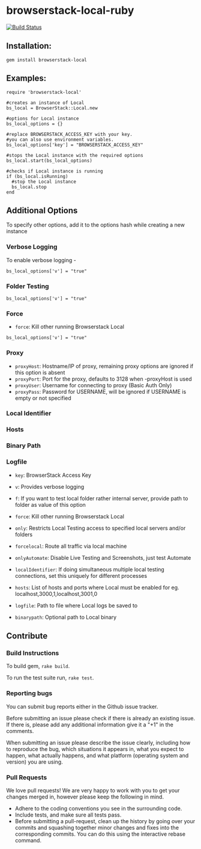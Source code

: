 # browserstack-local-ruby

[![Build Status](https://travis-ci.org/browserstack/browserstack-local-ruby.svg?branch=master)](https://travis-ci.org/browserstack/browserstack-local-ruby)

## Installation:

```
gem install browserstack-local
```

## Examples:

```
require 'browserstack-local'

#creates an instance of Local
bs_local = BrowserStack::Local.new

#options for Local instance
bs_local_options = {}

#replace BROWSERSTACK_ACCESS_KEY with your key. 
#you can also use environment variables.
bs_local_options['key'] = "BROWSERSTACK_ACCESS_KEY"

#stops the Local instance with the required options
bs_local.start(bs_local_options)

#checks if Local instance is running
if (bs_local.isRunning)
  #stop the Local instance
  bs_local.stop
end

```

## Additional Options

To specify other options, add it to the options hash while creating a new instance

### Verbose Logging 

To enable verbose logging - 

```
bs_local_options['v'] = "true"
```

### Folder Testing
```
bs_local_options['v'] = "true"
```


### Force 
* `force`: Kill other running Browserstack Local

```
bs_local_options['v'] = "true"
```


### Proxy 
* `proxyHost`: Hostname/IP of proxy, remaining proxy options are ignored if this option is absent
* `proxyPort`: Port for the proxy, defaults to 3128 when -proxyHost is used
* `proxyUser`: Username for connecting to proxy (Basic Auth Only)
* `proxyPass`: Password for USERNAME, will be ignored if USERNAME is empty or not specified


### Local Identifier

### Hosts

### Binary Path

### Logfile 

* `key`: BrowserStack Access Key
* `v`: Provides verbose logging
* `f`: If you want to test local folder rather internal server, provide path to folder as value of this option
* `force`: Kill other running Browserstack Local
* `only`: Restricts Local Testing access to specified local servers and/or folders
* `forcelocal`: Route all traffic via local machine
* `onlyAutomate`: Disable Live Testing and Screenshots, just test Automate

* `localIdentifier`: If doing simultaneous multiple local testing connections, set this uniquely for different processes
* `hosts`: List of hosts and ports where Local must be enabled for eg. localhost,3000,1,localhost,3001,0
* `logfile`: Path to file where Local logs be saved to
* `binarypath`: Optional path to Local binary


## Contribute

### Build Instructions

To build gem, `rake build`.

To run the test suite run, `rake test`.

### Reporting bugs

You can submit bug reports either in the Github issue tracker.

Before submitting an issue please check if there is already an existing issue. If there is, please add any additional information give it a "+1" in the comments.

When submitting an issue please describe the issue clearly, including how to reproduce the bug, which situations it appears in, what you expect to happen, what actually happens, and what platform (operating system and version) you are using.

### Pull Requests

We love pull requests! We are very happy to work with you to get your changes merged in, however please keep the following in mind.

* Adhere to the coding conventions you see in the surrounding code.
* Include tests, and make sure all tests pass.
* Before submitting a pull-request, clean up the history by going over your commits and squashing together minor changes and fixes into the corresponding commits. You can do this using the interactive rebase command.